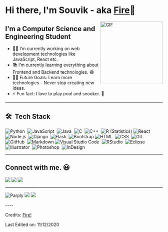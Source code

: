 # Hi there, I'm Souvik - aka [Fire](https://github.com/fireupdate)👋

<img align="right" alt="GIF" height="200px" src="https://cdn.discordapp.com/attachments/865464465890082849/868755918760853544/0.png" />

## I'm a Computer Science and Engineering Student  
- 👨‍💻 I’m currently working on web development technologies like JavaScript, React etc.
- 📚 I’m currently learning everything about Frontend and Backend technologies. 😅
- 💪🏼 Future Goals: Learn more technologies - Never stop creating new ideas.
- ⚡ Fun fact: I love to play pool and snooker. 🎱


---

## 🛠 &nbsp;Tech Stack
![Python](https://img.shields.io/badge/-Python-05122A?style=flat&logo=python)&nbsp;
![JavaScript](https://img.shields.io/badge/-JavaScript-05122A?style=flat&logo=javascript)&nbsp;
![Java](https://img.shields.io/badge/-Java-05122A?style=flat&logo=Java&logoColor=FFA518)&nbsp;
![C](https://img.shields.io/badge/-C-05122A?style=flat&logo=C&logoColor=A8B9CC)&nbsp;
![C++](https://img.shields.io/badge/-C++-05122A?style=flat&logo=C%2B%2B&logoColor=00599C)&nbsp;
![R (Statistics)](https://img.shields.io/badge/-R-05122A?style=flat&logo=R&logoColor=276DC3)
![React](https://img.shields.io/badge/-React-05122A?style=flat&logo=react)&nbsp;
![Node.js](https://img.shields.io/badge/-Node.js-05122A?style=flat&logo=node.js)&nbsp;
![Django](https://img.shields.io/badge/-Django-05122A?style=flat&logo=django&logoColor=092E20)&nbsp;
![Flask](https://img.shields.io/badge/-Flask-05122A?style=flat&logo=flask)&nbsp;
![Bootstrap](https://img.shields.io/badge/-Bootstrap-05122A?style=flat&logo=bootstrap&logoColor=563D7C)
![HTML](https://img.shields.io/badge/-HTML-05122A?style=flat&logo=HTML5)&nbsp;
![CSS](https://img.shields.io/badge/-CSS-05122A?style=flat&logo=CSS3&logoColor=1572B6)&nbsp;
![Git](https://img.shields.io/badge/-Git-05122A?style=flat&logo=git)&nbsp;
![GitHub](https://img.shields.io/badge/-GitHub-05122A?style=flat&logo=github)&nbsp;
![Markdown](https://img.shields.io/badge/-Markdown-05122A?style=flat&logo=markdown)
![Visual Studio Code](https://img.shields.io/badge/-Visual%20Studio%20Code-05122A?style=flat&logo=visual-studio-code&logoColor=007ACC)&nbsp;
![RStudio](https://img.shields.io/badge/-RStudio-05122A?style=flat&logo=rstudio)&nbsp;
![Eclipse](https://img.shields.io/badge/-Eclipse-05122A?style=flat&logo=eclipse-ide&logoColor=2C2255)
![Illustrator](https://img.shields.io/badge/-Illustrator-05122A?style=flat&logo=adobe-illustrator)&nbsp;
![Photoshop](https://img.shields.io/badge/-Photoshop-05122A?style=flat&logo=adobe-photoshop)&nbsp;
![InDesign](https://img.shields.io/badge/-InDesign-05122A?style=flat&logo=adobe-indesign)

-----

## Connect with me. :smiley:

<a href="mailto:contact@fireupdate@gmail.com"><img src="https://img.shields.io/badge/-contactfireupdate@gmail.com-D14836?style=flat&logo=Gmail&logoColor=white"/></a>
<a href="https://instagram.com/fireupdate10"><img src="https://img.shields.io/badge/-@fireupdate10-E4405F?style=flat&logo=Instagram&logoColor=white"/></a>
<a href="https://facebook.com/fireupdate10"><img src="https://img.shields.io/badge/-@fireupdate10-1877F2?style=flat&logo=Facebook&logoColor=white"/></a>
</p>

-----
  <img src="https://komarev.com/ghpvc/?username=Parply" alt="Parply" />
    <a href="https://github.com/fireupdate/"><img src="https://img.shields.io/github/followers/Parply?style=flat-square?color=%234CC61E&label=GitHub%20Followers%20"/></a>
  <a href="https://github.com/fireupdate/"><img src="https://img.shields.io/github/last-commit/Parply/Parply?style=flat-square?color=red&label=Last%20Updated%20"/></a>
</p>
----

Credits: [Fire!](https://github.com/fireupdate)

Last Edited on: 11/12/2020
